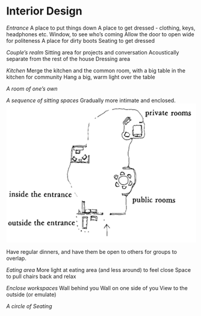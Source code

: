 # Interior Design
*Entrance*
A place to put things down
A place to get dressed - clothing, keys, headphones etc.
Window, to see who’s coming
Allow the door to open wide for politeness
A place for dirty boots
Seating to get dressed

*Couple’s realm*
Sitting area for projects and conversation
Acoustically separate from the rest of the house
Dressing area

*Kitchen*
Merge the kitchen and the common room, with a big table in the kitchen for community
Hang a big, warm light over the table

*A room of one’s own*

*A sequence of sitting spaces*
Gradually more intimate and enclosed.
![](BearImages/5A7F7D00-B426-4CF7-A30B-BA0E40AA1E9D-444-000000410D32E66F/image.png)


Have regular dinners, and have them be open to others for groups to overlap.

*Eating area*
More light at eating area (and less around) to feel close
Space to pull chairs back and relax

*Enclose workspaces*
Wall behind you
Wall on one side of you
View to the outside (or emulate)

*A circle of Seating*




<!-- #p1 -->

<!-- {BearID:6F85057E-D54B-4639-8B11-D9D7726D7DBD-27460-00000603A1778C97} -->
